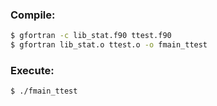 ### Compile:

```sh
$ gfortran -c lib_stat.f90 ttest.f90
$ gfortran lib_stat.o ttest.o -o fmain_ttest
```
### Execute:

```sh
$ ./fmain_ttest
```